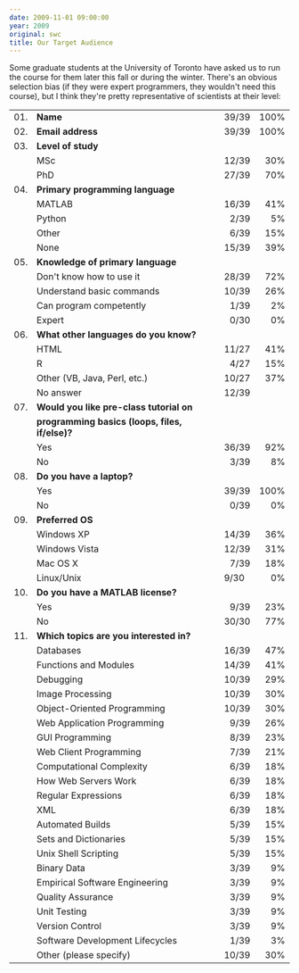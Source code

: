 ```yaml
---
date: 2009-11-01 09:00:00
year: 2009
original: swc
title: Our Target Audience
---
```

<p>Some graduate students at the University of Toronto have asked us to run the course for them later this fall or during the winter. There's an obvious selection bias (if they were expert programmers, they wouldn't need this course), but I think they're pretty representative of scientists at their level:</p>
<table>
<tbody>
<tr>
<td>01.</td>
<td><strong>Name</strong></td>
<td align="right">39/39</td>
<td align="right">100%</td>
</tr>
<tr>
<td>02.</td>
<td><strong>Email address</strong></td>
<td align="right">39/39</td>
<td align="right">100%</td>
</tr>
<tr>
<td>03.</td>
<td><strong>Level of study</strong></td>
<td colspan="2"></td>
</tr>
<tr>
<td></td>
<td>MSc</td>
<td align="right">12/39</td>
<td align="right">30%</td>
</tr>
<tr>
<td></td>
<td>PhD</td>
<td align="right">27/39</td>
<td align="right">70%</td>
</tr>
<tr>
<td>04.</td>
<td><strong>Primary programming language</strong></td>
<td colspan="2"></td>
</tr>
<tr>
<td></td>
<td>MATLAB</td>
<td align="right">16/39</td>
<td align="right">41%</td>
</tr>
<tr>
<td></td>
<td>Python</td>
<td align="right">2/39</td>
<td align="right">5%</td>
</tr>
<tr>
<td></td>
<td>Other</td>
<td align="right">6/39</td>
<td align="right">15%</td>
</tr>
<tr>
<td></td>
<td>None</td>
<td align="right">15/39</td>
<td align="right">39%</td>
</tr>
<tr>
<td>05.</td>
<td><strong>Knowledge of primary language</strong></td>
<td colspan="2"></td>
</tr>
<tr>
<td></td>
<td>Don't know how to use it</td>
<td align="right">28/39</td>
<td align="right">72%</td>
</tr>
<tr>
<td></td>
<td>Understand basic commands</td>
<td align="right">10/39</td>
<td align="right">26%</td>
</tr>
<tr>
<td></td>
<td>Can program competently</td>
<td align="right">1/39</td>
<td align="right">2%</td>
</tr>
<tr>
<td></td>
<td>Expert</td>
<td align="right">0/30</td>
<td align="right">0%</td>
</tr>
<tr>
<td>06.</td>
<td><strong>What other languages do you know?</strong></td>
<td colspan="2"></td>
</tr>
<tr>
<td></td>
<td>HTML</td>
<td align="right">11/27</td>
<td align="right">41%</td>
</tr>
<tr>
<td></td>
<td>R</td>
<td align="right">4/27</td>
<td align="right">15%</td>
</tr>
<tr>
<td></td>
<td>Other (VB, Java, Perl, etc.)</td>
<td align="right">10/27</td>
<td align="right">37%</td>
</tr>
<tr>
<td></td>
<td>No answer</td>
<td align="right">12/39</td>
<td></td>
</tr>
<tr>
<td>07.</td>
<td><strong>Would you like pre-class tutorial on<br />
</strong></td>
<td colspan="2"></td>
</tr>
<tr>
<td></td>
<td><strong>programming basics (loops, files, if/else)?</strong></td>
<td colspan="2"></td>
</tr>
<tr>
<td></td>
<td>Yes</td>
<td align="right">36/39</td>
<td align="right">92%</td>
</tr>
<tr>
<td></td>
<td>No</td>
<td align="right">3/39</td>
<td align="right">8%</td>
</tr>
<tr>
<td>08.</td>
<td><strong>Do you have a laptop?</strong></td>
<td colspan="2"></td>
</tr>
<tr>
<td></td>
<td>Yes</td>
<td align="right">39/39</td>
<td align="right">100%</td>
</tr>
<tr>
<td></td>
<td>No</td>
<td align="right">0/39</td>
<td align="right">0%</td>
</tr>
<tr>
<td>09.</td>
<td><strong>Preferred OS</strong></td>
<td colspan="2"></td>
</tr>
<tr>
<td></td>
<td>Windows XP</td>
<td align="right">14/39</td>
<td align="right">36%</td>
</tr>
<tr>
<td></td>
<td>Windows Vista</td>
<td align="right">12/39</td>
<td align="right">31%</td>
</tr>
<tr>
<td></td>
<td>Mac OS X</td>
<td align="right">7/39</td>
<td align="right">18%</td>
</tr>
<tr>
<td></td>
<td>Linux/Unix</td>
<td>9/30</td>
<td align="right">0%</td>
</tr>
<tr>
<td>10.</td>
<td><strong>Do you have a MATLAB license?</strong></td>
<td colspan="2"></td>
</tr>
<tr>
<td></td>
<td>Yes</td>
<td align="right">9/39</td>
<td align="right">23%</td>
</tr>
<tr>
<td></td>
<td>No</td>
<td>30/30</td>
<td align="right">77%</td>
</tr>
<tr>
<td>11.</td>
<td><strong>Which topics are you interested in?</strong></td>
<td colspan="2"></td>
</tr>
<tr>
<td></td>
<td>Databases</td>
<td align="right">16/39</td>
<td align="right">47%</td>
</tr>
<tr>
<td></td>
<td>Functions and Modules</td>
<td align="right">14/39</td>
<td align="right">41%</td>
</tr>
<tr>
<td></td>
<td>Debugging</td>
<td align="right">10/39</td>
<td align="right">29%</td>
</tr>
<tr>
<td></td>
<td>Image Processing</td>
<td align="right">10/39</td>
<td align="right">30%</td>
</tr>
<tr>
<td></td>
<td>Object-Oriented Programming</td>
<td align="right">10/39</td>
<td align="right">30%</td>
</tr>
<tr>
<td></td>
<td>Web Application Programming</td>
<td align="right">9/39</td>
<td align="right">26%</td>
</tr>
<tr>
<td></td>
<td>GUI Programming</td>
<td align="right">8/39</td>
<td align="right">23%</td>
</tr>
<tr>
<td></td>
<td>Web Client Programming</td>
<td align="right">7/39</td>
<td align="right">21%</td>
</tr>
<tr>
<td></td>
<td>Computational Complexity</td>
<td align="right">6/39</td>
<td align="right">18%</td>
</tr>
<tr>
<td></td>
<td>How Web Servers Work</td>
<td align="right">6/39</td>
<td align="right">18%</td>
</tr>
<tr>
<td></td>
<td>Regular Expressions</td>
<td align="right">6/39</td>
<td align="right">18%</td>
</tr>
<tr>
<td></td>
<td>XML</td>
<td align="right">6/39</td>
<td align="right">18%</td>
</tr>
<tr>
<td></td>
<td>Automated Builds</td>
<td align="right">5/39</td>
<td align="right">15%</td>
</tr>
<tr>
<td></td>
<td>Sets and Dictionaries</td>
<td align="right">5/39</td>
<td align="right">15%</td>
</tr>
<tr>
<td></td>
<td>Unix Shell Scripting</td>
<td align="right">5/39</td>
<td align="right">15%</td>
</tr>
<tr>
<td></td>
<td>Binary Data</td>
<td align="right">3/39</td>
<td align="right">9%</td>
</tr>
<tr>
<td></td>
<td>Empirical Software Engineering</td>
<td align="right">3/39</td>
<td align="right">9%</td>
</tr>
<tr>
<td></td>
<td>Quality Assurance</td>
<td align="right">3/39</td>
<td align="right">9%</td>
</tr>
<tr>
<td></td>
<td>Unit Testing</td>
<td align="right">3/39</td>
<td align="right">9%</td>
</tr>
<tr>
<td></td>
<td>Version Control</td>
<td align="right">3/39</td>
<td align="right">9%</td>
</tr>
<tr>
<td></td>
<td>Software Development Lifecycles</td>
<td align="right">1/39</td>
<td align="right">3%</td>
</tr>
<tr>
<td></td>
<td>Other (please specify)</td>
<td align="right">10/39</td>
<td align="right">30%</td>
</tr>
</tbody>
</table>
